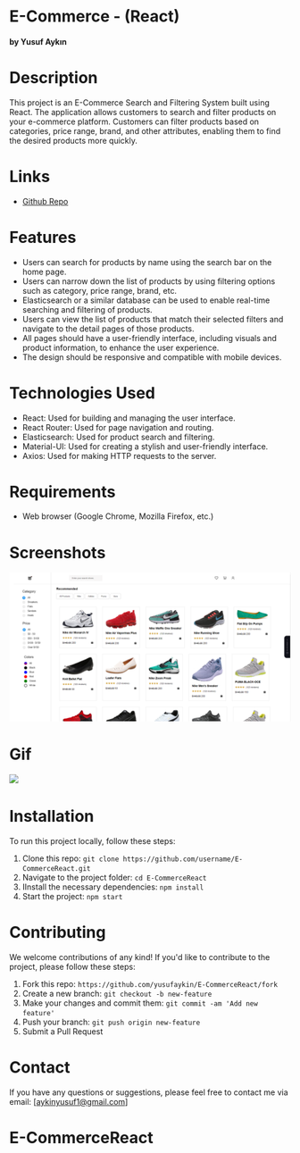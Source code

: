 # E-Commerce - (React)

#### by Yusuf Aykın

# Description

This project is an E-Commerce Search and Filtering System built using React. The application allows customers to search and filter products on your e-commerce platform. Customers can filter products based on categories, price range, brand, and other attributes, enabling them to find the desired products more quickly.

# Links

- [Github Repo](https://github.com/yusufaykin/E-CommerceReact)

# Features

- Users can search for products by name using the search bar on the home page.
- Users can narrow down the list of products by using filtering options such as category, price range, brand, etc.
- Elasticsearch or a similar database can be used to enable real-time searching and filtering of products.
- Users can view the list of products that match their selected filters and navigate to the detail pages of those products.
- All pages should have a user-friendly interface, including visuals and product information, to enhance the user experience.
- The design should be responsive and compatible with mobile devices.


# Technologies Used

- React: Used for building and managing the user interface.
- React Router: Used for page navigation and routing.
- Elasticsearch: Used for product search and filtering.
- Material-UI: Used for creating a stylish and user-friendly interface.
- Axios: Used for making HTTP requests to the server.

# Requirements

- Web browser (Google Chrome, Mozilla Firefox, etc.)

# Screenshots

<img src="/img/Capture.PNG">

# Gif

<img src="/img/ezgif.com-video-to-gif (3).gif">

# Installation

To run this project locally, follow these steps:

1. Clone this repo: `git clone https://github.com/username/E-CommerceReact.git`
2. Navigate to the project folder: `cd E-CommerceReact`
3. IInstall the necessary dependencies: `npm install`
4. Start the project: `npm start`

# Contributing

We welcome contributions of any kind! If you'd like to contribute to the project, please follow these steps:

1. Fork this repo: `https://github.com/yusufaykin/E-CommerceReact/fork`
2. Create a new branch: `git checkout -b new-feature`
3. Make your changes and commit them: `git commit -am 'Add new feature'`
4. Push your branch: `git push origin new-feature`
5. Submit a Pull Request

# Contact

If you have any questions or suggestions, please feel free to contact me via email: [aykinyusuf1@gmail.com]
# E-CommerceReact
